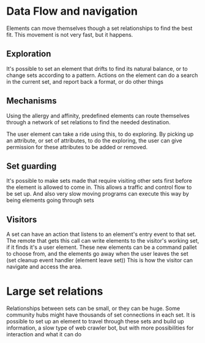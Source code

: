 # Data Flow and navigation

Elements can move themselves though a set relationships to find the best fit.
This movement is not very fast, but it happens.

## Exploration

It's possible to set an element that drifts to find its natural balance, or to change sets according to a pattern.
Actions on the element can do a search in the current set, and report back a format, or do other things

## Mechanisms

Using the allergy and affinity, predefined elements can route themselves through a network of set relations to find the needed destination.

The user element can take a ride using this, to do exploring. By picking up an attribute, or set of attributes, to do the exploring,
the user can give permission for these attributes to be added or removed.

## Set guarding

It's possible to make sets made that require visiting other sets first before the element is allowed to come in.
This allows a traffic and control flow to be set up. And also very slow moving programs can execute this way by being elements going through sets

## Visitors

A set can have an action that listens to an element's entry event to that set. 
The remote that gets this call can write elements to the visitor's working set, if it finds it's a user element.
These new elements can be a command pallet to choose from, and the elements go away when the user leaves the set (set cleanup event handler (element leave set))
This is how the visitor can navigate and access the area.

# Large set relations

Relationships between sets can be small, or they can be huge. Some community hubs might have thousands of set connections in each set.
It is possible to set up an element to travel through these sets and build up information, a slow type of web crawler bot,
but with more possibilities for interaction and what it can do
